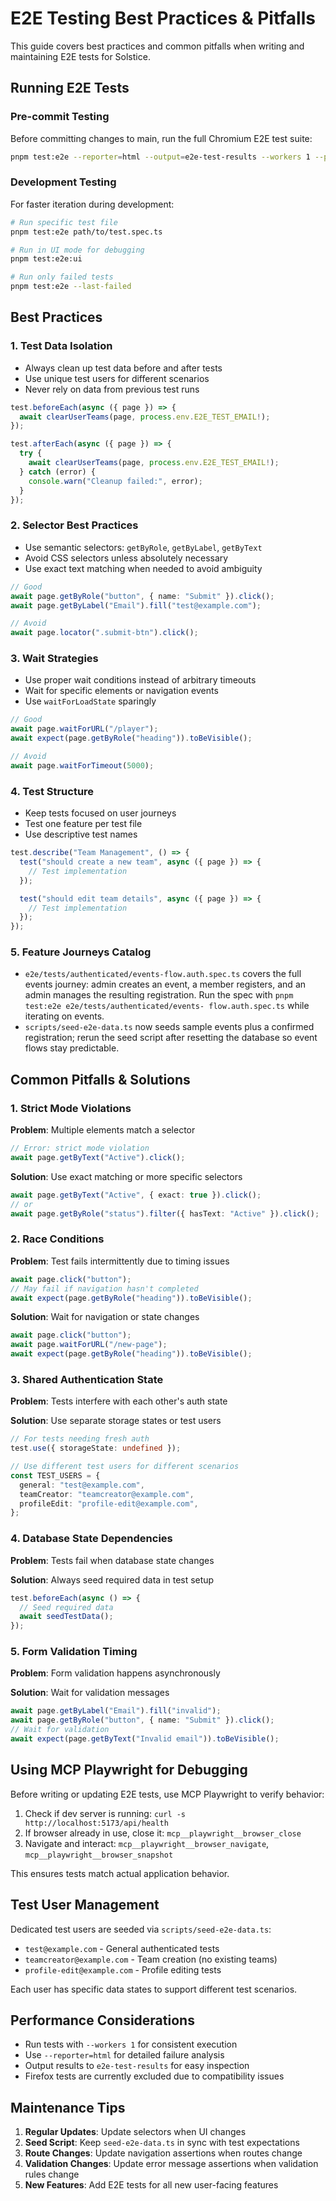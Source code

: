 # E2E Testing Best Practices & Pitfalls

This guide covers best practices and common pitfalls when writing and maintaining E2E tests for Solstice.

## Running E2E Tests

### Pre-commit Testing

Before committing changes to main, run the full Chromium E2E test suite:

```bash
pnpm test:e2e --reporter=html --output=e2e-test-results --workers 1 --project=chromium-unauthenticated --project=chromium-authenticated
```

### Development Testing

For faster iteration during development:

```bash
# Run specific test file
pnpm test:e2e path/to/test.spec.ts

# Run in UI mode for debugging
pnpm test:e2e:ui

# Run only failed tests
pnpm test:e2e --last-failed
```

## Best Practices

### 1. Test Data Isolation

- Always clean up test data before and after tests
- Use unique test users for different scenarios
- Never rely on data from previous test runs

```typescript
test.beforeEach(async ({ page }) => {
  await clearUserTeams(page, process.env.E2E_TEST_EMAIL!);
});

test.afterEach(async ({ page }) => {
  try {
    await clearUserTeams(page, process.env.E2E_TEST_EMAIL!);
  } catch (error) {
    console.warn("Cleanup failed:", error);
  }
});
```

### 2. Selector Best Practices

- Use semantic selectors: `getByRole`, `getByLabel`, `getByText`
- Avoid CSS selectors unless absolutely necessary
- Use exact text matching when needed to avoid ambiguity

```typescript
// Good
await page.getByRole("button", { name: "Submit" }).click();
await page.getByLabel("Email").fill("test@example.com");

// Avoid
await page.locator(".submit-btn").click();
```

### 3. Wait Strategies

- Use proper wait conditions instead of arbitrary timeouts
- Wait for specific elements or navigation events
- Use `waitForLoadState` sparingly

```typescript
// Good
await page.waitForURL("/player");
await expect(page.getByRole("heading")).toBeVisible();

// Avoid
await page.waitForTimeout(5000);
```

### 4. Test Structure

- Keep tests focused on user journeys
- Test one feature per test file
- Use descriptive test names

```typescript
test.describe("Team Management", () => {
  test("should create a new team", async ({ page }) => {
    // Test implementation
  });

  test("should edit team details", async ({ page }) => {
    // Test implementation
  });
});
```

### 5. Feature Journeys Catalog

- `e2e/tests/authenticated/events-flow.auth.spec.ts` covers the full events journey:
  admin creates an event, a member registers, and an admin manages the resulting
  registration. Run the spec with `pnpm test:e2e e2e/tests/authenticated/events-
flow.auth.spec.ts` while iterating on events.
- `scripts/seed-e2e-data.ts` now seeds sample events plus a confirmed registration;
  rerun the seed script after resetting the database so event flows stay predictable.

## Common Pitfalls & Solutions

### 1. Strict Mode Violations

**Problem**: Multiple elements match a selector

```typescript
// Error: strict mode violation
await page.getByText("Active").click();
```

**Solution**: Use exact matching or more specific selectors

```typescript
await page.getByText("Active", { exact: true }).click();
// or
await page.getByRole("status").filter({ hasText: "Active" }).click();
```

### 2. Race Conditions

**Problem**: Test fails intermittently due to timing issues

```typescript
await page.click("button");
// May fail if navigation hasn't completed
await expect(page.getByRole("heading")).toBeVisible();
```

**Solution**: Wait for navigation or state changes

```typescript
await page.click("button");
await page.waitForURL("/new-page");
await expect(page.getByRole("heading")).toBeVisible();
```

### 3. Shared Authentication State

**Problem**: Tests interfere with each other's auth state

**Solution**: Use separate storage states or test users

```typescript
// For tests needing fresh auth
test.use({ storageState: undefined });

// Use different test users for different scenarios
const TEST_USERS = {
  general: "test@example.com",
  teamCreator: "teamcreator@example.com",
  profileEdit: "profile-edit@example.com",
};
```

### 4. Database State Dependencies

**Problem**: Tests fail when database state changes

**Solution**: Always seed required data in test setup

```typescript
test.beforeEach(async () => {
  // Seed required data
  await seedTestData();
});
```

### 5. Form Validation Timing

**Problem**: Form validation happens asynchronously

**Solution**: Wait for validation messages

```typescript
await page.getByLabel("Email").fill("invalid");
await page.getByRole("button", { name: "Submit" }).click();
// Wait for validation
await expect(page.getByText("Invalid email")).toBeVisible();
```

## Using MCP Playwright for Debugging

Before writing or updating E2E tests, use MCP Playwright to verify behavior:

1. Check if dev server is running: `curl -s http://localhost:5173/api/health`
2. If browser already in use, close it: `mcp__playwright__browser_close`
3. Navigate and interact: `mcp__playwright__browser_navigate`, `mcp__playwright__browser_snapshot`

This ensures tests match actual application behavior.

## Test User Management

Dedicated test users are seeded via `scripts/seed-e2e-data.ts`:

- `test@example.com` - General authenticated tests
- `teamcreator@example.com` - Team creation (no existing teams)
- `profile-edit@example.com` - Profile editing tests

Each user has specific data states to support different test scenarios.

## Performance Considerations

- Run tests with `--workers 1` for consistent execution
- Use `--reporter=html` for detailed failure analysis
- Output results to `e2e-test-results` for easy inspection
- Firefox tests are currently excluded due to compatibility issues

## Maintenance Tips

1. **Regular Updates**: Update selectors when UI changes
2. **Seed Script**: Keep `seed-e2e-data.ts` in sync with test expectations
3. **Route Changes**: Update navigation assertions when routes change
4. **Validation Changes**: Update error message assertions when validation rules change
5. **New Features**: Add E2E tests for all new user-facing features
